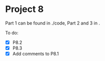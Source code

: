 Project 8
========

Part 1 can be found in ./code, Part 2 and 3 in .

To do:

- [x] P8.2
- [x] P8.3
- [x] Add comments to P8.1
